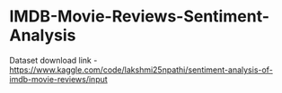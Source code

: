 # IMDB-Movie-Reviews-Sentiment-Analysis

Dataset download link - https://www.kaggle.com/code/lakshmi25npathi/sentiment-analysis-of-imdb-movie-reviews/input
